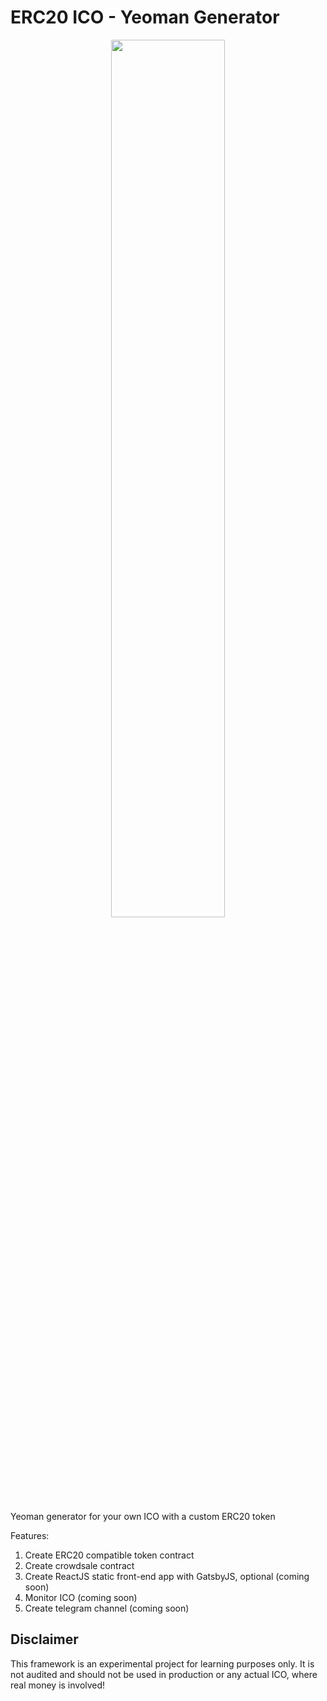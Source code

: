ERC20 ICO - Yeoman Generator
=============================

<p align="center">
  <img src="https://raw.githubusercontent.com/karadalex/generator-erc20-ico/master/logo.png" width="60%"/>
</p>

Yeoman generator for your own ICO with a custom ERC20 token <br>

Features:
1. Create ERC20 compatible token contract
2. Create crowdsale contract
3. Create ReactJS static front-end app with GatsbyJS, optional (coming soon)
4. Monitor ICO (coming soon)
5. Create telegram channel (coming soon)


## Disclaimer

This framework is an experimental project for learning purposes only. 
It is not audited and should not be used in production or any actual ICO,
where real money is involved!